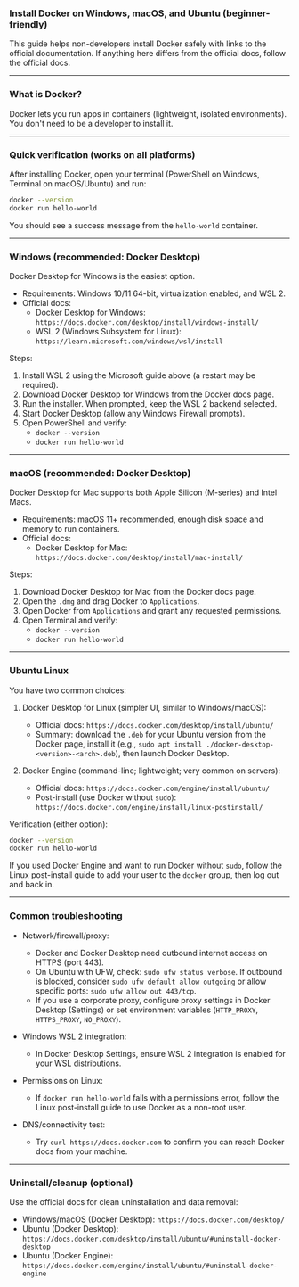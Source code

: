 ### Install Docker on Windows, macOS, and Ubuntu (beginner-friendly)

This guide helps non-developers install Docker safely with links to the official documentation. If anything here differs from the official docs, follow the official docs.

---

### What is Docker?

Docker lets you run apps in containers (lightweight, isolated environments). You don't need to be a developer to install it.

---

### Quick verification (works on all platforms)

After installing Docker, open your terminal (PowerShell on Windows, Terminal on macOS/Ubuntu) and run:

```bash
docker --version
docker run hello-world
```

You should see a success message from the `hello-world` container.

---

### Windows (recommended: Docker Desktop)

Docker Desktop for Windows is the easiest option.

- Requirements: Windows 10/11 64-bit, virtualization enabled, and WSL 2.
- Official docs:
  - Docker Desktop for Windows: `https://docs.docker.com/desktop/install/windows-install/`
  - WSL 2 (Windows Subsystem for Linux): `https://learn.microsoft.com/windows/wsl/install`

Steps:
1. Install WSL 2 using the Microsoft guide above (a restart may be required).
2. Download Docker Desktop for Windows from the Docker docs page.
3. Run the installer. When prompted, keep the WSL 2 backend selected.
4. Start Docker Desktop (allow any Windows Firewall prompts).
5. Open PowerShell and verify:
   - `docker --version`
   - `docker run hello-world`

---

### macOS (recommended: Docker Desktop)

Docker Desktop for Mac supports both Apple Silicon (M-series) and Intel Macs.

- Requirements: macOS 11+ recommended, enough disk space and memory to run containers.
- Official docs:
  - Docker Desktop for Mac: `https://docs.docker.com/desktop/install/mac-install/`

Steps:
1. Download Docker Desktop for Mac from the Docker docs page.
2. Open the `.dmg` and drag Docker to `Applications`.
3. Open Docker from `Applications` and grant any requested permissions.
4. Open Terminal and verify:
   - `docker --version`
   - `docker run hello-world`

---

### Ubuntu Linux

You have two common choices:

1) Docker Desktop for Linux (simpler UI, similar to Windows/macOS):
   - Official docs: `https://docs.docker.com/desktop/install/ubuntu/`
   - Summary: download the `.deb` for your Ubuntu version from the Docker page, install it (e.g., `sudo apt install ./docker-desktop-<version>-<arch>.deb`), then launch Docker Desktop.

2) Docker Engine (command-line; lightweight; very common on servers):
   - Official docs: `https://docs.docker.com/engine/install/ubuntu/`
   - Post-install (use Docker without `sudo`): `https://docs.docker.com/engine/install/linux-postinstall/`

Verification (either option):
```bash
docker --version
docker run hello-world
```

If you used Docker Engine and want to run Docker without `sudo`, follow the Linux post-install guide to add your user to the `docker` group, then log out and back in.

---

### Common troubleshooting

- Network/firewall/proxy:
  - Docker and Docker Desktop need outbound internet access on HTTPS (port 443).
  - On Ubuntu with UFW, check: `sudo ufw status verbose`. If outbound is blocked, consider `sudo ufw default allow outgoing` or allow specific ports: `sudo ufw allow out 443/tcp`.
  - If you use a corporate proxy, configure proxy settings in Docker Desktop (Settings) or set environment variables (`HTTP_PROXY`, `HTTPS_PROXY`, `NO_PROXY`).

- Windows WSL 2 integration:
  - In Docker Desktop Settings, ensure WSL 2 integration is enabled for your WSL distributions.

- Permissions on Linux:
  - If `docker run hello-world` fails with a permissions error, follow the Linux post-install guide to use Docker as a non-root user.

- DNS/connectivity test:
  - Try `curl https://docs.docker.com` to confirm you can reach Docker docs from your machine.

---

### Uninstall/cleanup (optional)

Use the official docs for clean uninstallation and data removal:

- Windows/macOS (Docker Desktop): `https://docs.docker.com/desktop/`
- Ubuntu (Docker Desktop): `https://docs.docker.com/desktop/install/ubuntu/#uninstall-docker-desktop`
- Ubuntu (Docker Engine): `https://docs.docker.com/engine/install/ubuntu/#uninstall-docker-engine`


